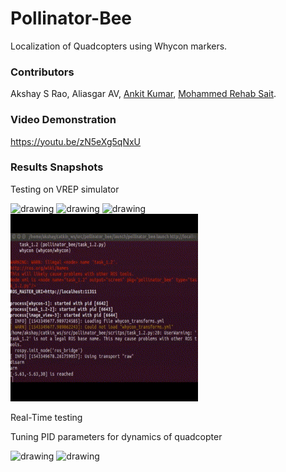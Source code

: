 # Pollinator-Bee
Localization of Quadcopters using Whycon markers.


### Contributors
Akshay S Rao, Aliasgar AV, [Ankit Kumar](https://github.com/Ankit-km), [Mohammed Rehab Sait](https://github.com/MohammedRehabS).

### Video Demonstration
https://youtu.be/zN5eXg5qNxU

### Results Snapshots

Testing on VREP simulator

<p float="left">
  <img src="media/whycon.gif" alt="drawing" width="300" height="300"/>
  <img src="media/vrepCompressed.gif" alt="drawing" width="300" height="300"/>
    <img src="media/colorpatchcompressmore.gif" alt="drawing" width="300" height="300"/>
  <img src="media/fourpointterminalgifcompress.gif" alt="drawing" width="300" height="300"/>
</p>

Real-Time testing

Tuning PID parameters for dynamics of quadcopter
<!-- 
<p float="left">
  <img src="media/Screenshot from 2019-01-29 17-40-14.png" alt="drawing" width="300" height="300"/>
  <img src="media/Screenshot from 2019-01-29 17-12-45.png" alt="drawing" width="300" height="300"/>
  <img src="media/Screenshot from 2019-01-29 18-40-16.png" alt="drawing" width="300" height="300"/>
</p> -->


<p float="left">

  <img src="media/rectanglescompressed.gif" alt="drawing" width="300" height="300"/>
  <img src="media/realtimecompressed.gif" alt="drawing" width="300" height="300"/>
</p>
